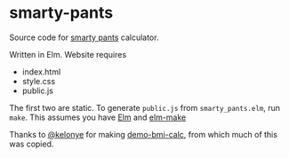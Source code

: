# smarty-pants

Source code for [smarty pants](https://oylenshpeegul.github.io/smarty-pants/) calculator.

Written in Elm. Website requires

* index.html
* style.css
* public.js

The first two are static. To generate `public.js` from `smarty_pants.elm`, run `make`. This assumes you have [Elm](http://elm-lang.org/) and [elm-make](https://guide.elm-lang.org/install.html#elm-make) 

Thanks to [@kelonye](https://github.com/kelonye) for making [demo-bmi-calc](https://github.com/kelonye/demo-bmi-calc), from which much of this was copied.

